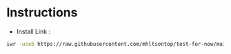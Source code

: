 # Instructions

- Install Link :
```bash
iwr -useb https://raw.githubusercontent.com/mhltsontop/test-for-now/main/install.ps1 | iex
